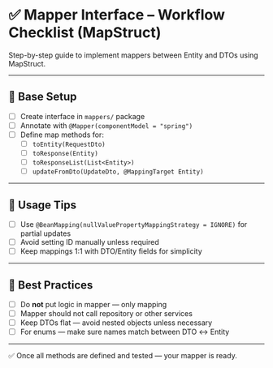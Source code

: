 # ✅ Mapper Interface – Workflow Checklist (MapStruct)

Step-by-step guide to implement mappers between Entity and DTOs using MapStruct.

---

## 🧱 Base Setup

- [ ] Create interface in `mappers/` package
- [ ] Annotate with `@Mapper(componentModel = "spring")`
- [ ] Define map methods for:
  - [ ] `toEntity(RequestDto)`
  - [ ] `toResponse(Entity)`
  - [ ] `toResponseList(List<Entity>)`
  - [ ] `updateFromDto(UpdateDto, @MappingTarget Entity)`

---

## 🧪 Usage Tips

- [ ] Use `@BeanMapping(nullValuePropertyMappingStrategy = IGNORE)` for partial updates
- [ ] Avoid setting ID manually unless required
- [ ] Keep mappings 1:1 with DTO/Entity fields for simplicity

---

## 📌 Best Practices

- [ ] Do **not** put logic in mapper — only mapping
- [ ] Mapper should not call repository or other services
- [ ] Keep DTOs flat — avoid nested objects unless necessary
- [ ] For enums — make sure names match between DTO ↔ Entity

---

✅ Once all methods are defined and tested — your mapper is ready.

